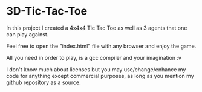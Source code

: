 # 3D-Tic-Tac-Toe
In this project I created a 4x4x4 Tic Tac Toe as well as 3 agents that one can play against.

Feel free to open the "index.html" file with any browser and enjoy the game.

All you need in order to play, is a gcc compiler and your imagination :v


I don't know much about licenses but you may use/change/enhance my code for anything except commercial purposes, as long as you mention my github repository as a source.
